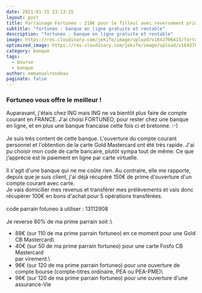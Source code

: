 ```yaml
---
date: 2021-01-15 23:13:15
layout: post
title: Parrainage Fortuneo : 218€ pour le filleul avec reversement prime parrain de 88€
subtitle: "fortuneo : banque en ligne gratuite et rentable"
description: "fortuneo : banque en ligne gratuite et rentable"
image: https://res.cloudinary.com/jekife/image/upload/v1643706415/fortuneo-carte-mastercard_wvbjjx.jpg
optimized_image: https://res.cloudinary.com/jekife/image/upload/v1643706415/fortuneo-carte-mastercard_wvbjjx.jpg
category: banque
tags:
  - bourse
  - banque
author: emmanuelrondeau
paginate: false
---
```

### Fortuneo vous offre le meilleur !

Auparavant, j'étais chez ING mais ING ne va bientôt plus faire de compte courant en FRANCE. J'ai choisi FORTUNEO, pour rester chez une banque en ligne, et en plus une banque francaise cette fois ci et bretonne. :-)\
\
Je suis très content de cette banque. L'ouverture du compte courant personnel et l'obtention de la carte Gold Mastercard ont été très rapide. J'ai pu choisir mon code de carte bancaire, plutôt sympa tout de même. Ce que j'apprécie est le paiement en ligne par carte virtuelle.\
\
Il s'agit d'une banque qui ne me coûte rien. Au contraire, elle me rapporte, depuis que je suis client, j'ai déjà récupéré 150€ de prime d'ouverture d'un compte courant avec carte.\
Je vais domicilier mes revenus et transférer mes prélèvements et vais donc récupérer 100€ en bons d'achat pour 5 opérations transférées.\
\
code parrain fotuneo à utiliser : 13112908\
\
Je reverse 80% de ma prime parrain soit :\
- 88€ (sur 110 de ma prime parrain fortuneo) en ce moment pour une Gold CB Mastercard\
- 40€ (sur 50 de ma prime parrain fortuneo) pour une carte Fosfo CB Mastercard\
par virement.\
- 96€ (sur 120 de ma prime parrain fortuneo) pour une ouverture de compte bourse (compte-titres ordinaire, PEA ou PEA-PME)\
- 96€ (sur 120 de ma prime parrain fortuneo) pour une ouverture d'une assurance-Vie
